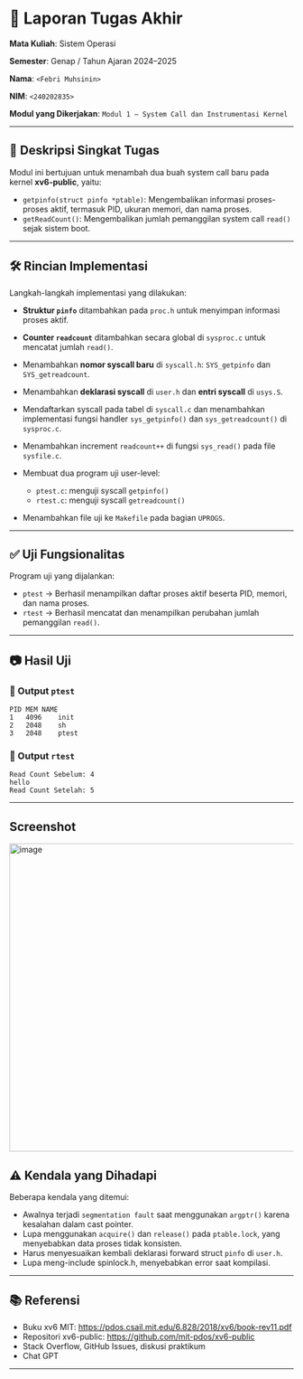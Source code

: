 # 📝 Laporan Tugas Akhir

**Mata Kuliah**: Sistem Operasi

**Semester**: Genap / Tahun Ajaran 2024–2025

**Nama**: `<Febri Muhsinin>`

**NIM**: `<240202835>`

**Modul yang Dikerjakan**:
`Modul 1 – System Call dan Instrumentasi Kernel`

---

## 📌 Deskripsi Singkat Tugas

Modul ini bertujuan untuk menambah dua buah system call baru pada kernel **xv6-public**, yaitu:

* `getpinfo(struct pinfo *ptable)`: Mengembalikan informasi proses-proses aktif, termasuk PID, ukuran memori, dan nama proses.
* `getReadCount()`: Mengembalikan jumlah pemanggilan system call `read()` sejak sistem boot.

---

## 🛠️ Rincian Implementasi

Langkah-langkah implementasi yang dilakukan:

* **Struktur `pinfo`** ditambahkan pada `proc.h` untuk menyimpan informasi proses aktif.
* **Counter `readcount`** ditambahkan secara global di `sysproc.c` untuk mencatat jumlah `read()`.
* Menambahkan **nomor syscall baru** di `syscall.h`: `SYS_getpinfo` dan `SYS_getreadcount`.
* Menambahkan **deklarasi syscall** di `user.h` dan **entri syscall** di `usys.S`.
* Mendaftarkan syscall pada tabel di `syscall.c` dan menambahkan implementasi fungsi handler `sys_getpinfo()` dan `sys_getreadcount()` di `sysproc.c`.
* Menambahkan increment `readcount++` di fungsi `sys_read()` pada file `sysfile.c`.
* Membuat dua program uji user-level:

  * `ptest.c`: menguji syscall `getpinfo()`
  * `rtest.c`: menguji syscall `getreadcount()`
* Menambahkan file uji ke `Makefile` pada bagian `UPROGS`.

---

## ✅ Uji Fungsionalitas

Program uji yang dijalankan:

* `ptest` → Berhasil menampilkan daftar proses aktif beserta PID, memori, dan nama proses.
* `rtest` → Berhasil mencatat dan menampilkan perubahan jumlah pemanggilan `read()`.

---

## 📷 Hasil Uji

### 📍 Output `ptest`

```
PID	MEM	NAME
1	4096	init
2	2048	sh
3	2048	ptest
```

### 📍 Output `rtest`

```
Read Count Sebelum: 4
hello
Read Count Setelah: 5
```

---
## Screenshot
<img width="759" height="545" alt="image" src="https://github.com/user-attachments/assets/6de2a8ce-ef43-4f7b-9d5e-a7bee1d555f9" />


## ⚠️ Kendala yang Dihadapi

Beberapa kendala yang ditemui:

* Awalnya terjadi `segmentation fault` saat menggunakan `argptr()` karena kesalahan dalam cast pointer.
* Lupa menggunakan `acquire()` dan `release()` pada `ptable.lock`, yang menyebabkan data proses tidak konsisten.
* Harus menyesuaikan kembali deklarasi forward struct `pinfo` di `user.h`.
* Lupa meng-include spinlock.h, menyebabkan error saat kompilasi.

---

## 📚 Referensi

* Buku xv6 MIT: https://pdos.csail.mit.edu/6.828/2018/xv6/book-rev11.pdf
* Repositori xv6-public: https://github.com/mit-pdos/xv6-public
* Stack Overflow, GitHub Issues, diskusi praktikum
* Chat GPT 

---

